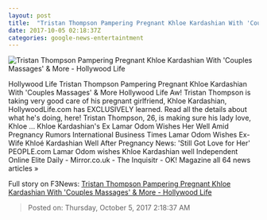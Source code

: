 ```yaml
---
layout: post
title:  "Tristan Thompson Pampering Pregnant Khloe Kardashian With 'Couples Massages' & More - Hollywood Life"
date: 2017-10-05 02:18:37Z
categories: google-news-entertaintment
---
```


![Tristan Thompson Pampering Pregnant Khloe Kardashian With 'Couples Massages' & More - Hollywood Life](https://pmchollywoodlife.files.wordpress.com/2017/10/tristan-thompson-pampering-khloe-kardashian-like-crazy-during-pregnancy-shes-carrying-extremely-precious-cargo-ftr.jpg)

Hollywood Life Tristan Thompson Pampering Pregnant Khloe Kardashian With 'Couples Massages' & More Hollywood Life Aw! Tristan Thompson is taking very good care of his pregnant girlfriend, Khloe Kardashian, HollywoodLife.com has EXCLUSIVELY learned. Read all the details about what he's doing, here! Tristan Thompson, 26, is making sure his lady love, Khloe ... Khloe Kardashian's Ex Lamar Odom Wishes Her Well Amid Pregnancy Rumors International Business Times Lamar Odom Wishes Ex-Wife Khloé Kardashian Well After Pregnancy News: 'Still Got Love for Her' PEOPLE.com Lamar Odom wishes Khloe Kardashian well Independent Online Elite Daily - Mirror.co.uk - The Inquisitr - OK! Magazine all 64 news articles »


Full story on F3News: [Tristan Thompson Pampering Pregnant Khloe Kardashian With 'Couples Massages' & More - Hollywood Life](http://www.f3nws.com/n/VgRTHG)

> Posted on: Thursday, October 5, 2017 2:18:37 AM
